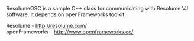 ResolumeOSC is a sample C++ class for communicating with Resolume VJ software. It depends on openFrameworks toolkit.

Resolume - http://resolume.com/
<br />
openFrameworks - http://www.openframeworks.cc/
